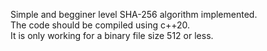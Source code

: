 Simple and begginer level SHA-256 algorithm implemented.  
The code should be compiled using c++20.  
It is only working for a binary file size 512 or less.  

